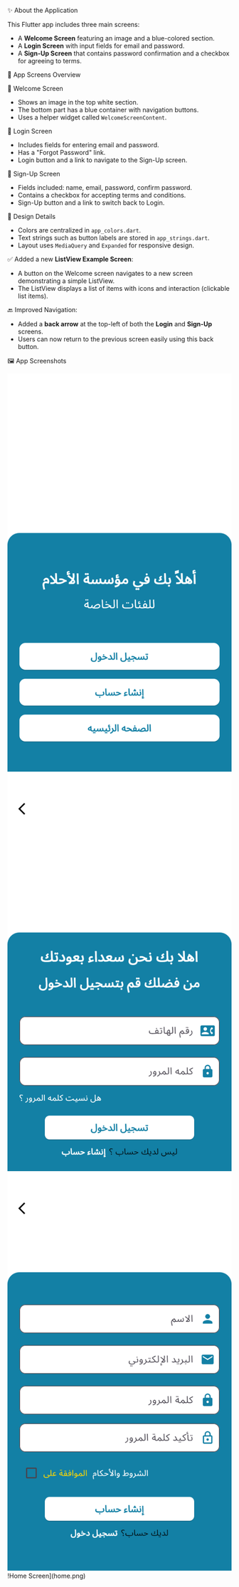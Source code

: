 
✨ About the Application

This Flutter app includes three main screens:

- A **Welcome Screen** featuring an image and a blue-colored section.
- A **Login Screen** with input fields for email and password.
- A **Sign-Up Screen** that contains password confirmation and a checkbox for agreeing to terms.

🧭 App Screens Overview

🔹 Welcome Screen
- Shows an image in the top white section.
- The bottom part has a blue container with navigation buttons.
- Uses a helper widget called `WelcomeScreenContent`.

🔹 Login Screen
- Includes fields for entering email and password.
- Has a "Forgot Password" link.
- Login button and a link to navigate to the Sign-Up screen.

🔹 Sign-Up Screen
- Fields included: name, email, password, confirm password.
- Contains a checkbox for accepting terms and conditions.
- Sign-Up button and a link to switch back to Login.

🎨 Design Details

- Colors are centralized in `app_colors.dart`.
- Text strings such as button labels are stored in `app_strings.dart`.
- Layout uses `MediaQuery` and `Expanded` for responsive design.

✅ Added a new **ListView Example Screen**:
- A button on the Welcome screen navigates to a new screen demonstrating a simple ListView.
- The ListView displays a list of items with icons and interaction (clickable list items).

🔙 Improved Navigation:
- Added a **back arrow** at the top-left of both the **Login** and **Sign-Up** screens.
- Users can now return to the previous screen easily using this back button.

🖼️ App Screenshots

![Welcome Screen](welcome.png)  
![Login Screen](login.png)  
![Register Screen](register.png)
!Home Screen](home.png)